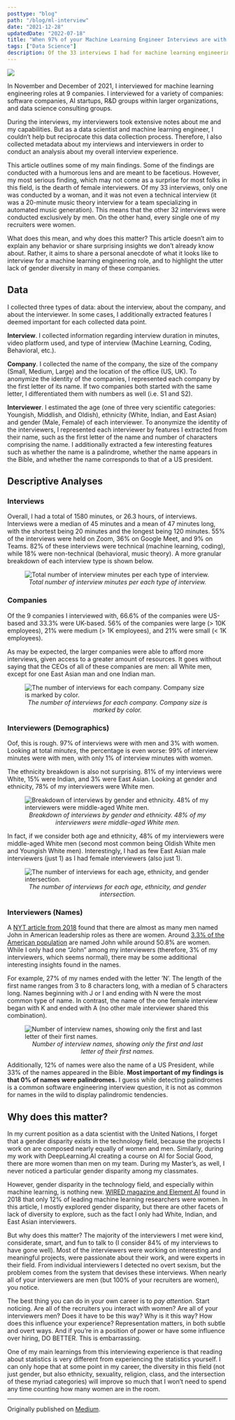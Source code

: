 ```yaml
---
posttype: "blog"
path: "/blog/ml-interview"
date: "2021-12-28"
updatedDate: "2022-07-18"
title: "When 97% of your Machine Learning Engineer Interviews are with Men"
tags: ["Data Science"]
description: Of the 33 interviews I had for machine learning engineering roles, only 1 was with a woman.
---
```


![](https://miro.medium.com/max/1400/1*e5iBJnQjKT8cIOqj3hW2cg.png)


In November and December of 2021, I interviewed for machine learning engineering roles at 9 companies. I interviewed for a variety of companies: software companies, AI startups, R&D groups within larger organizations, and data science consulting groups.

During the interviews, my interviewers took extensive notes about me and my capabilities. But as a data scientist and machine learning engineer, I couldn’t help but reciprocate this data collection process. Therefore, I also collected metadata about my interviews and interviewers in order to conduct an analysis about my overall interview experience.

This article outlines some of my main findings. Some of the findings are conducted with a humorous lens and are meant to be facetious. However, my most serious finding, which may not come as a surprise for most folks in this field, is the dearth of female interviewers. Of my 33 interviews, only one was conducted by a woman, and it was not even a technical interview (it was a 20-minute music theory interview for a team specializing in automated music generation). This means that the other 32 interviews were conducted exclusively by men. On the other hand, every single one of my recruiters were women.

What does this mean, and why does this matter? This article doesn’t aim to explain any behavior or share surprising insights we don’t already know about. Rather, it aims to share a personal anecdote of what it looks like to interview for a machine learning engineering role, and to highlight the utter lack of gender diversity in many of these companies.

## Data

I collected three types of data: about the interview, about the company, and about the interviewer. In some cases, I additionally extracted features I deemed important for each collected data point.

**Interview**. I collected information regarding interview duration in minutes, video platform used, and type of interview (Machine Learning, Coding, Behavioral, etc.).

**Company**. I collected the name of the company, the size of the company (Small, Medium, Large) and the location of the office (US, UK). To anonymize the identity of the companies, I represented each company by the first letter of its name. If two companies both started with the same letter, I differentiated them with numbers as well (i.e. S1 and S2).

**Interviewer**. I estimated the age (one of three very scientific categories: Youngish, Middlish, and Oldish), ethnicity (White, Indian, and East Asian) and gender (Male, Female) of each interviewer. To anonymize the identity of the interviewers, I represented each interviewer by features I extracted from their name, such as the first letter of the name and number of characters comprising the name. I additionally extracted a few interesting features such as whether the name is a palindrome, whether the name appears in the Bible, and whether the name corresponds to that of a US president.

## Descriptive Analyses

### Interviews

Overall, I had a total of 1580 minutes, or 26.3 hours, of interviews. Interviews were a median of 45 minutes and a mean of 47 minutes long, with the shortest being 20 minutes and the longest being 120 minutes. 55% of the interviews were held on Zoom, 36% on Google Meet, and 9% on Teams. 82% of these interviews were technical (machine learning, coding), while 18% were non-technical (behavioral, music theory). A more granular breakdown of each interview type is shown below.


<figure>
  <img
  src="https://miro.medium.com/max/1400/1*Ve2gziz8wmMvSpCzA1fMlQ.png"
  alt="Total number of interview minutes per each type of interview.">
  <figcaption align="center"><i>Total number of interview minutes per each type of interview.</i></figcaption>
</figure>


### Companies

Of the 9 companies I interviewed with, 66.6% of the companies were US-based and 33.3% were UK-based. 56% of the companies were large (> 10K employees), 21% were medium (> 1K employees), and 21% were small (< 1K employees).

As may be expected, the larger companies were able to afford more interviews, given access to a greater amount of resources. It goes without saying that the CEOs of all of these companies are men: all White men, except for one East Asian man and one Indian man.

<figure>
  <img
  src="https://miro.medium.com/max/1276/1*Z0tNEwYnJfHADwXix2vrAQ.png"
  alt="The number of interviews for each company. Company size is marked by color.">
  <figcaption align="center"><i>The number of interviews for each company. Company size is marked by color.</i></figcaption>
</figure>


### Interviewers (Demographics)

Oof, this is rough. 97% of interviews were with men and 3% with women. Looking at total  _minutes_, the percentage is even worse: 99% of interview minutes were with men, with only 1% of interview minutes with women.

The ethnicity breakdown is also not surprising. 81% of my interviews were White, 15% were Indian, and 3% were East Asian. Looking at gender and ethnicity, 78% of my interviewers were White men.

<figure>
  <img
  src="https://miro.medium.com/max/1398/1*zAhfGRliV5_VBPXU9Kfg8w.png"
  alt="Breakdown of interviews by gender and ethnicity. 48% of my interviewers were middle-aged White men.">
  <figcaption align="center"><i>Breakdown of interviews by gender and ethnicity. 48% of my interviewers were middle-aged White men.</i></figcaption>
</figure>


In fact, if we consider both age and ethnicity, 48% of my interviewers were middle-aged White men (second most common being Oldish White men and Youngish White men). Interestingly, I had as few East Asian male interviewers (just 1) as I had female interviewers (also just 1).

<figure>
  <img
  src="https://miro.medium.com/max/1400/1*YmQuXZkLXD6Rf2D3gavDOw.png"
  alt="The number of interviews for each age, ethnicity, and gender intersection.">
  <figcaption align="center"><i>The number of interviews for each age, ethnicity, and gender intersection.</i></figcaption>
</figure>



### Interviewers (Names)

A  [NYT article from 2018](https://www.nytimes.com/interactive/2018/04/24/upshot/women-and-men-named-john.html?auth=login-email)  found that there are almost as many men named John in American leadership roles as there are women. Around  [3.3% of the American population](https://namecensus.com/first-names/common-male-first-names/)  are named John while around 50.8% are women. While I only had one “John” among my interviewers (therefore, 3% of my interviewers, which seems normal), there may be some additional interesting insights found in the names.

For example, 27% of my names ended with the letter ’N’. The length of the first name ranges from 3 to 8 characters long, with a median of 5 characters long. Names beginning with J or I and ending with N were the most common type of name. In contrast, the name of the one female interview began with K and ended with A (no other male interviewer shared this combination).

<figure>
  <img
  src="https://miro.medium.com/max/1336/1*5KynQ9zo0Pg1mLyLlk_ueQ.png"
  alt="Number of interview names, showing only the first and last letter of their first names.">
  <figcaption align="center"><i>Number of interview names, showing only the first and last letter of their first names.</i></figcaption>
</figure>


Additionally, 12% of names were also the name of a US President, while 33% of the names appeared in the Bible.  **Most important of my findings is that 0% of names were palindromes.** I guess while detecting palindromes is a common software engineering interview question, it is not as common for names in the wild to display palindromic tendencies.

## Why does this matter?

In my current position as a data scientist with the United Nations, I forget that a gender disparity exists in the technology field, because the projects I work on are composed nearly equally of women and men. Similarly, during my work with DeepLearning.AI creating a course on AI for Social Good, there are more women than men on my team. During my Master’s, as well, I never noticed a particular gender disparity among my classmates.

However, gender disparity in the technology field, and especially within machine learning, is nothing new.  [WIRED magazine and Element AI](https://syncedreview.com/2020/03/13/exploring-gender-imbalance-in-ai-numbers-trends-and-discussions/)  found in 2018 that only 12% of leading machine learning researchers were women. In this article, I mostly explored gender disparity, but there are other facets of lack of diversity to explore, such as the fact I only had White, Indian, and East Asian interviewers.

But why does this matter? The majority of the interviewers I met were kind, considerate, smart, and fun to talk to (I consider 84% of my interviews to have gone well). Most of the interviewers were working on interesting and meaningful projects, were passionate about their work, and were experts in their field. From individual interviewers I detected no overt sexism, but the problem comes from the system that devises these interviews. When nearly all of your interviewers are men (but 100% of your recruiters are women), you notice.

The best thing you can do in your own career is to  _pay attention_. Start noticing. Are all of the recruiters you interact with women? Are all of your interviewers men? Does it have to be this way? Why is it this way? How does this influence your experience? Representation matters, in both subtle and overt ways. And if you’re in a position of power or have some influence over hiring, DO BETTER. This is embarrassing.

One of my main learnings from this interviewing experience is that reading about statistics is very different from experiencing the statistics yourself. I can only hope that at some point in my career, the diversity in this field (not just gender, but also ethnicity, sexuality, religion, class, and the intersection of these myriad categories) will improve so much that I won’t need to spend any time counting how many women are in the room.

----

Originally published on [Medium](https://medium.com/@yennie.jun/when-97-of-your-machine-learning-engineer-interviews-are-with-men-202b09811086).
